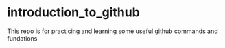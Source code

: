 # introduction_to_github
This repo is for practicing and learning some useful github commands and fundations
